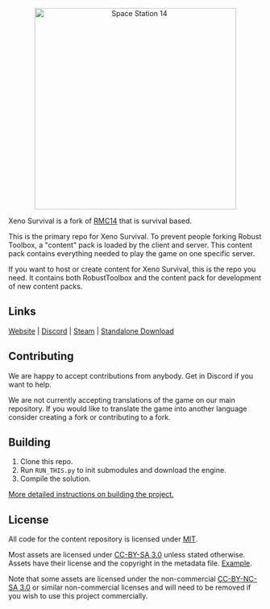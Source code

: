 <p align="center"> <img alt="Space Station 14" width="400" height="400" src="https://github.com/RMC-14/RMC-14/assets/121047731/84edde1b-1a1f-452e-a9b9-64759a865f64" /></p>

Xeno Survival is a fork of [RMC14](https://github.com/RMC-14/RMC-14) that is survival based.

This is the primary repo for Xeno Survival. To prevent people forking Robust Toolbox, a "content" pack is loaded by the client and server. This content pack contains everything needed to play the game on one specific server.

If you want to host or create content for Xeno Survival, this is the repo you need. It contains both RobustToolbox and the content pack for development of new content packs.

## Links

[Website](https://spacestation14.io/) | [Discord](https://discord.gg/rouny) | [Steam](https://store.steampowered.com/app/1255460/Space_Station_14/) | [Standalone Download](https://spacestation14.io/about/nightlies/)

## Contributing

We are happy to accept contributions from anybody. Get in Discord if you want to help.

We are not currently accepting translations of the game on our main repository. If you would like to translate the game into another language consider creating a fork or contributing to a fork.

## Building

1. Clone this repo.
2. Run `RUN_THIS.py` to init submodules and download the engine.
3. Compile the solution.

[More detailed instructions on building the project.](https://docs.spacestation14.com/en/general-development/setup.html)

## License

All code for the content repository is licensed under [MIT](https://github.com/space-wizards/space-station-14/blob/master/LICENSE.TXT).

Most assets are licensed under [CC-BY-SA 3.0](https://creativecommons.org/licenses/by-sa/3.0/) unless stated otherwise. Assets have their license and the copyright in the metadata file. [Example](https://github.com/space-wizards/space-station-14/blob/master/Resources/Textures/Objects/Tools/crowbar.rsi/meta.json).

Note that some assets are licensed under the non-commercial [CC-BY-NC-SA 3.0](https://creativecommons.org/licenses/by-nc-sa/3.0/) or similar non-commercial licenses and will need to be removed if you wish to use this project commercially.
